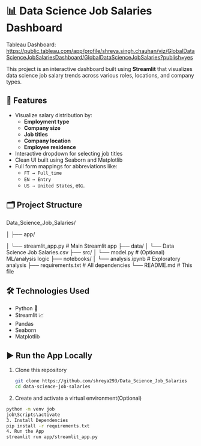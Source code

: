 # 📊 Data Science Job Salaries Dashboard

Tableau Dashboard: https://public.tableau.com/app/profile/shreya.singh.chauhan/viz/GlobalDataScienceJobSalariesDashboard/GlobalDataScienceJobSalaries?publish=yes

This project is an interactive dashboard built using **Streamlit** that visualizes data science job salary trends across various roles, locations, and company types.

## 🚀 Features

- Visualize salary distribution by:
  - **Employment type**
  - **Company size**
  - **Job titles**
  - **Company location**
  - **Employee residence**
- Interactive dropdown for selecting job titles
- Clean UI built using Seaborn and Matplotlib
- Full form mappings for abbreviations like:
  - `FT → Full_time`
  - `EN → Entry`
  - `US → United States`, etc.

## 🗂️ Project Structure

Data_Science_Job_Salaries/

│
├── app/

│ └── streamlit_app.py # Main Streamlit app
├── data/
│ └── Data Science Job Salaries.csv
├── src/
│ └── model.py # (Optional) ML/analysis logic
├── notebooks/
│ └── analysis.ipynb # Exploratory analysis
├── requirements.txt # All dependencies
└── README.md # This file


## 🛠️ Technologies Used

- Python 🐍
- Streamlit 📈
- Pandas
- Seaborn
- Matplotlib

## ▶️ Run the App Locally

1. Clone this repository  
   ```bash
   git clone https://github.com/shreya293/Data_Science_Job_Salaries
   cd data-science-job-salaries
2.  Create and activate a virtual environment(Optional)
   ```bash
   python -m venv job
   job\Scripts\activate
3. Install Dependencies
   pip install -r requirements.txt
4. Run the App
   streamlit run app/streamlit_app.py


